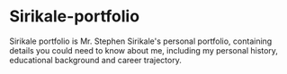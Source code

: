 # Sirikale-portfolio
Sirikale portfolio is Mr. Stephen Sirikale's personal portfolio,  containing details you could need to know about me, including my personal history, educational background and career trajectory.
